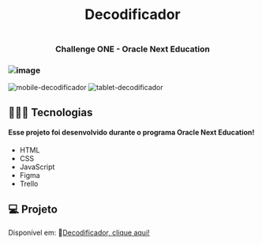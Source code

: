 <h1 align="center"> Decodificador </h1>

<h3 align="center">
<br>Challenge ONE - Oracle Next Education<br/>
</h3>

### ![image](https://github.com/marostegaf/decodificador-challenge/assets/103620713/42d317a8-0b94-4b5d-8826-a16006182fb7)

![mobile-decodificador](https://github.com/marostegaf/decodificador-challenge/assets/103620713/228354d4-0b00-40b6-847f-ebab64c5cab3)
![tablet-decodificador](https://github.com/marostegaf/decodificador-challenge/assets/103620713/046e94a6-527a-477f-a3d3-93cd8167ec16)

## 🧑🏻‍💻 Tecnologias
#### Esse projeto foi desenvolvido durante o programa Oracle Next Education!
- HTML
- CSS
- JavaScript
- Figma
- Trello
  
## 💻 Projeto
Disponível em: 🔗[Decodificador, clique aqui!](https://decodificador-mm.vercel.app/)


